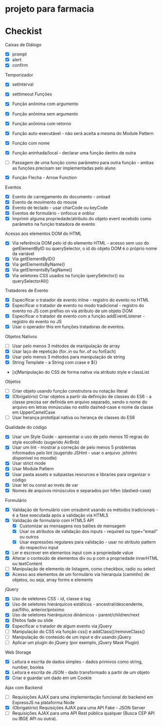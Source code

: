 # projeto para farmacia
# Checkist

Caixas de Diálogo

- [x] prompt
- [x] alert
- [x] confirm

Temporizador

- [x] setInterval
- [x] settimeout
Funções

- [x] Função anônima com argumento
- [x] Função anônima sem argumento
- [X] Função anônima com retorno
- [x] Função auto-executável - não será aceita a mesma do Module Pattern
- [x] Função com nome
- [x] Função aninhada/local - declarar uma função dentro de outra
- [ ] Passagem de uma função como parâmetro para outra função - ambas as funções precisam ser implementadas pelo aluno
- [x] Função Flecha - Arrow Function
 
Eventos

- [x] Evento de carregamento do documento - onload
- [x] Evento de movimento do mouse
- [x] Evento de teclado - usar charCode ou keyCode
- [x] Eventos de formulário - onfocus e onblur
- [x] Imprimir alguma propriedade/atributo do objeto event recebido como parâmetro na função tratadora de evento

Acesso aos elementos DOM do HTML

- [x] Via referência DOM pelo id do elemento HTML - acesso sem uso do getElementByID ou querySelector, o id do objeto DOM é o próprio nome da variável
- [x] Via getElementByID()
- [x] Via getElementsByName()
- [x] Via getElementsByTagName()
- [x] Via seletores CSS usados na função querySelector() ou querySelectorAll()

Tratadores de Evento

- [x] Especificar o tratador de evento inline - registro do evento no HTML
- [x] Especificar o tratador de evento no modo tradicional - registro do evento no JS com prefixo on via atributo de um objeto DOM
- [x] Especificar o tratador de evento com a função addEventListener - registro do evento no JS
- [x] Usar o operador this em funções tratadoras de eventos.

Objetos Nativos

- [ ] Usar pelo menos 3 métodos de manipulação de array
- [x] Usar laço de repetição (for..in ou for..of ou forEach)
- [x] Usar pelo menos 3 métodos para manipulação de string
- [x] String Template - a String com crase e ${}
- [x]Manipulação do CSS de forma nativa via atributo style e classList

Objetos

- [ ] Criar objeto usando função construtora ou notação literal
- [X] (Obrigatório) Criar objetos a partir da definição de classes do ES6 - a classe precisa ser definida em arquivo separado, sendo o nome do arquivo em letras minúsculas no estilo dashed-case e nome da classe em UpperCamelCase
- [ ] Usar herança prototipal nativa ou herança de classes do ES6

Qualidade do código

- [x] Usar um Style Guide - apresentar o uso de pelo menos 10 regras do style escolhido (sugerido AirBnb)
- [x] Usar um lint - mostrar a correção de pelo menos 5 problemas informados pelo lint (sugerido JSHint - usar o arquivo .jshintrc disponível no moodle)
- [x] Usar strict mode
- [x] Usar Module Pattern
- [x] Usar pasta assets e subpastas resources e libraries para organizar o código
- [x] Usar let ou const ao invés de var
- [x] Nomes de arquivos minúsculos e separados por hífen (dashed-case)

Formulário


- [x] Validação de formulário com onsubmit usando os métodos tradicionais - é a fase executada após a validação via HTML5
- [x] Validação de formulário com HTML5 API
  - [x] Customizar as mensagens nos balões de mensagem
  - [x] Usar os atributos de validação dos inputs - required ou type="email" ou outros
  - [x] Usar expressões regulares para validação - usar no atributo pattern do respectivo input
- [x] Ler e escrever em elementos input com a propriedade value
- [x] Alterar o conteúdo de elementos div ou p com a propriedade innerHTML ou textContent
- [ ] Manipulação de elemento de listagem, como checkbox, radio ou select
- [x] Acesso aos elementos de um formulário via hierarquia (caminho) de objetos, ou seja, array forms e elements

jQuery

- [x] Uso de seletores CSS - id, classe e tag
- [x] Uso de seletores hierárquicos estáticos - ancestral/descendente, pai/filho, anterior/próximo
- [x] Uso de seletores hierárquicos dinâmicos - parent/children/next
- [x] Efeitos fade ou slide
- [x] Especificar o tratador de algum evento via jQuery
- [ ] Manipulação do CSS via função css() e addClass()/removeClass()
- [ ] Manipulação do conteúdo de um input e div usando jQuery
- [ ] Aplicar um plugin do jQuery (por exemplo, jQuery Mask Plugin)

Web Storage

- [x] Leitura e escrita de dados simples - dados primivos como string, number, boolea
- [x] Leitura e escrita de JSON - dado transformado a partir de um objeto
- [x] Criar e guardar um dado em um Cookie

Ajax com Backend

- [ ] Requisições AJAX para uma implementação funcional do backend em ExpressJS na plataforma Node
- [x] (Obrigatório) Requisições AJAX para uma API Fake - JSON Server 
- [ ] Requisições AJAX para uma API Rest pública qualquer (Busca CEP API ou IBGE API ou outra).

